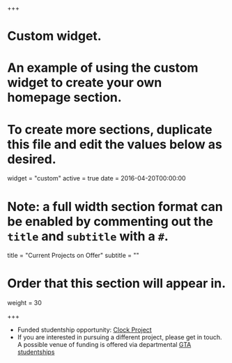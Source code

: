 +++
# Custom widget.
# An example of using the custom widget to create your own homepage section.
# To create more sections, duplicate this file and edit the values below as desired.
widget = "custom"
active = true
date = 2016-04-20T00:00:00

# Note: a full width section format can be enabled by commenting out the `title` and `subtitle` with a `#`.
title = "Current Projects on Offer"
subtitle = ""

# Order that this section will appear in.
weight = 30

+++

* Funded studentship opportunity: [Clock Project](https://www.liverpool.ac.uk/study/postgraduate-research/studentships/mathematical-modelling-of-plant-circadian-clocks/)
* If you are interested in pursuing a different project, please get in touch. A possible venue of funding  is offered via departmental [GTA studentships](https://www.liverpool.ac.uk/mathematical-sciences/postgraduate/postgraduate-research/gta-studentships/)
